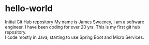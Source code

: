 # hello-world
Initial Git Hub repository 
My name is James Sweeney,  I am a software engineer.  I have been coding for over 20 yrs.  This is my first git hub repository.  
I code mostly in Java, starting to use Spring Boot and Micro Services.
